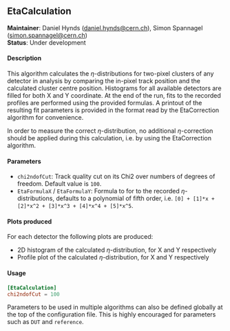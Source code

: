 ## EtaCalculation
**Maintainer**: Daniel Hynds (<daniel.hynds@cern.ch>), Simon Spannagel (<simon.spannagel@cern.ch>)  
**Status**: Under development  

#### Description
This algorithm calculates the $`\eta`$-distributions for two-pixel clusters of any detector in analysis by comparing the in-pixel track position and the calculated cluster centre position. Histograms for all available detectors are filled for both X and Y coordinate.
At the end of the run, fits to the recorded profiles are performed using the provided formulas. A printout of the resulting fit parameters is provided in the format read by the EtaCorrection algorithm for convenience.

In order to measure the correct $`\eta`$-distribution, no additional $`\eta`$-correction should be applied during this calculation, i.e. by using the EtaCorrection algorithm.

#### Parameters
* `chi2ndofCut`: Track quality cut on its Chi2 over numbers of degrees of freedom. Default value is `100`.
* `EtaFormulaX` / `EtaFormulaY`: Formula to for to the recorded $`\eta`$-distributions, defaults to a polynomial of fifth order, i.e. `[0] + [1]*x + [2]*x^2 + [3]*x^3 + [4]*x^4 + [5]*x^5`.

#### Plots produced
For each detector the following plots are produced:
* 2D histogram of the calculated $`\eta`$-distribution, for X and Y respectively
* Profile plot of the calculated $`\eta`$-distribution, for X and Y respectively

#### Usage
```toml
[EtaCalculation]
chi2ndofCut = 100
```
Parameters to be used in multiple algorithms can also be defined globally at the top of the configuration file. This is highly encouraged for parameters such as `DUT` and `reference`.
